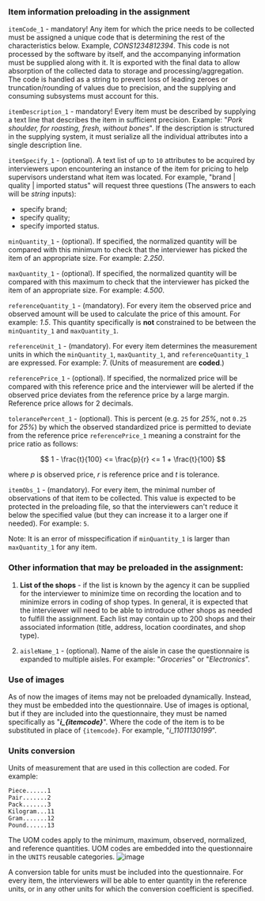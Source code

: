### Item information preloading in the assignment

`itemCode_1` - mandatory! Any item for which the price needs to be collected must be assigned a unique code that is determining the rest of the characteristics below. Example, *CONS1234812394*. This code is not processed by the software by itself, and the accompanying information must be supplied along with it. It is exported with the final data to allow absorption of the collected data to storage and processing/aggregation. The code is handled as a string to prevent loss of leading zeroes or truncation/rounding of values due to precision, and the supplying and consuming subsystems must account for this.

`itemDescription_1` - mandatory!  Every item must be described by supplying a text line that describes the item in sufficient precision. Example: "_Pork shoulder, for roasting, fresh, without bones_". If the description is structured in the supplying system, it must serialize all the individual attributes into a single description line.

`itemSpecify_1` - (optional). A text list of up to `10` attributes to be acquired by interviewers upon encountering an instance of the item for pricing to help supervisors understand what item was located. For example, "brand | quality | imported status" will request three questions (The answers to each will be *string* inputs):

- specify brand;
- specify quality;
- specify imported status.

`minQuantity_1` - (optional). If specified, the normalized quantity will be compared with this minimum to check that the interviewer has picked the item of an appropriate size. For example: *2.250*.

`maxQuantity_1` - (optional). If specified, the normalized quantity will be compared with this maximum to check that the interviewer has picked the item of an appropriate size. For example: *4.500*.

`referenceQuantity_1` - (mandatory). For every item the observed price and observed amount will be used to calculate the price of this amount. For example: *1.5*. This quantity specifically is **not** constrained to be between the `minQuantity_1` and `maxQuantity_1`.

`referenceUnit_1` - (mandatory). For every item determines the measurement units in which the `minQuantity_1`, `maxQuantity_1`, and `referenceQuantity_1` are expressed. For example: 7. (Units of measurement are **coded**.)

`referencePrice_1` - (optional). If specified, the normalized price will be compared with this reference price and the interviewer will be alerted if the observed price deviates from the reference price by a large margin. Reference price allows for 2 decimals.

`tolerancePercent_1` - (optional).  This is percent (e.g. `25` for *25%*, not `0.25` for *25%*) by which the observed standardized price is permitted to deviate from the reference price `referencePrice_1` meaning a constraint for the price ratio as follows:

$$ 1 - \frac{t}{100} <= \frac{p}{r} <= 1 + \frac{t}{100} $$

where *p* is observed price, *r* is reference price and *t* is tolerance.

`itemObs_1` - (mandatory). For every item, the minimal number of observations of that item to be collected. This value is expected to be protected in the preloading file, so that the interviewers can't reduce it below the specified value (but they can increase it to a larger one if needed). For example: `5`.

Note: It is an error of misspecification if `minQuantity_1` is larger than `maxQuantity_1` for any item.

### Other information that may be preloaded in the assignment:

1. **List of the shops** - if the list is known by the agency it can be supplied for the interviewer to minimize time on recording the location and to minimize errors in coding of shop types. In general, it is expected that the interviewer will need to be able to introduce other shops as needed to fulfill the assignment. Each list may contain up to 200 shops and their associated information (title, address, location coordinates, and shop type). 

2. `aisleName_1` - (optional). Name of the aisle in case the questionnaire is expanded to multiple aisles. For example: "*Groceries*" or "*Electronics*".

### Use of images

As of now the images of items may not be preloaded dynamically. Instead, they must be embedded into the questionnaire. Use of images is optional, but if they are included into the questionnaire, they must be named specifically as "***i_{itemcode}***". Where the code of the item is to be substituted in place of `{itemcode}`. For example, "*i_11011130199*".

### Units conversion
Units of measurement that are used in this collection are coded. For example:
```
Piece......1
Pair.......2
Pack.......3
Kilogram...11
Gram.......12
Pound......13
```
The UOM codes apply to the minimum, maximum, observed, normalized, and reference quantities.
UOM codes are embedded into the questionnaire in the `UNITS` reusable categories.
![image](https://github.com/user-attachments/assets/0d644feb-25ce-4889-83f8-ef5f90de7ff5)


A conversion table for units must be included into the questionnaire. For every item, the interviewers will be able to enter quantity in the reference units, or in any other units for which the conversion coefficient is specified.
